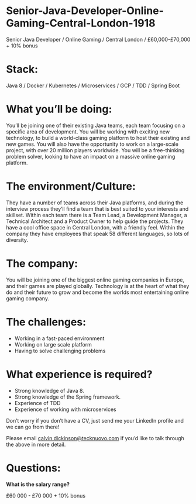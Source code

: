 # Senior-Java-Developer-Online-Gaming-Central-London-1918
Senior Java Developer / Online Gaming / Central London / £60,000-£70,000 + 10% bonus

# Stack: 

Java 8 / Docker / Kubernetes / Microservices / GCP / TDD / Spring Boot

# What you’ll be doing: 

You’ll be joining one of their existing Java teams, each team focusing on a specific area of development. You will be working with exciting new technology, to build a world-class gaming platform to host their existing and new games. You will also have the opportunity to work on a large-scale project, with over 20 million players worldwide. You will be a free-thinking problem solver, looking to have an impact on a massive online gaming platform. 

# The environment/Culture: 

They have a number of teams across their Java platforms, and during the interview process they’ll find a team that is best suited to your interests and skillset. Within each team there is a Team Lead, a Development Manager, a Technical Architect and a Product Owner to help guide the projects. They have a cool office space in Central London, with a friendly feel. Within the company they have employees that speak 58 different languages, so lots of diversity. 

# The company: 

You will be joining one of the biggest online gaming companies in Europe, and their games are played globally. Technology is at the heart of what they do and their future to grow and become the worlds most entertaining online gaming company. 

# The challenges: 

-	Working in a fast-paced environment
-	Working on large scale platform
-	Having to solve challenging problems 

# What experience is required?

-	Strong knowledge of Java 8.
-	Strong knowledge of the Spring framework. 
-	Experience of TDD
-	Experience of working with microservices 

Don’t worry if you don’t have a CV, just send me your LinkedIn profile and we can go from there!

Please email calvin.dickinson@tecknuovo.com if you’d like to talk through the above in more detail.

# Questions:
**What is the salary range?**

£60 000 - £70 000 + 10% bonus 

